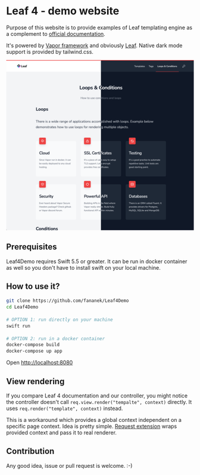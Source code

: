# Leaf 4 - demo website

Purpose of this website is to provide examples of Leaf templating engine as a complement to [official documentation](https://docs.vapor.codes/4.0/leaf/getting-started).

It's powered by [Vapor framework](https://vapor.codes) and obviously [Leaf](https://github.com/vapor/leaf). Native dark mode support is provided by tailwind.css.

![Leaf4Demo screenshot](Leaf4Demo_screenshot.png)

## Prerequisites

Leaf4Demo requires Swift 5.5 or greater. It can be run in docker container as well so you don't have to install swift on your local machine.

## How to use it?

```bash
git clone https://github.com/fananek/Leaf4Demo
cd Leaf4Demo

# OPTION 1: run directly on your machine
swift run

# OPTION 2: run in a docker container
docker-compose build
docker-compose up app
```

Open [http://localhost:8080](http://localhost:8080)

## View rendering
If you compare Leaf 4 documentation and our controller, you might notice the controller doesn't call `req.view.render("tempalte", context)` directly. It uses `req.render("template", context)` instead.

This is a workaround which provides a global context independent on a specific page context. Idea is pretty simple. [Request extension](https://github.com/fananek/Leaf4Demo/blob/master/Sources/App/Extensions/Request%2BRender.swift) wraps provided context and pass it to real renderer.

## Contribution
Any good idea, issue or pull request is welcome. :-)
